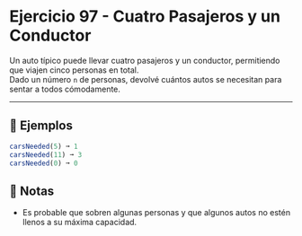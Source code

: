 # Ejercicio 97 - Cuatro Pasajeros y un Conductor

Un auto típico puede llevar cuatro pasajeros y un conductor, permitiendo que viajen cinco personas en total.  
Dado un número `n` de personas, devolvé cuántos autos se necesitan para sentar a todos cómodamente.

---

## 🧪 Ejemplos

```javascript
carsNeeded(5) ➞ 1
carsNeeded(11) ➞ 3
carsNeeded(0) ➞ 0
```

## 📝 Notas

- Es probable que sobren algunas personas y que algunos autos no estén llenos a su máxima capacidad.
